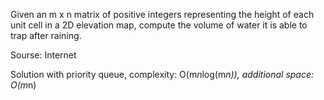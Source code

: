 Given an m x n matrix of positive integers representing the height of each unit cell in a 2D elevation map, compute the volume of water it is able to trap after raining.

Sourse: Internet

Solution with priority queue, complexity: O(m*n*log(m*n)), additional space: O(m*n)
